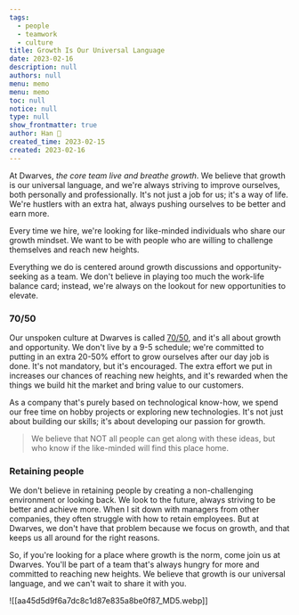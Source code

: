 ```yaml
---
tags: 
  - people
  - teamwork
  - culture
title: Growth Is Our Universal Language
date: 2023-02-16
description: null
authors: null
menu: memo
menu: memo
toc: null
notice: null
type: null
show_frontmatter: true
author: Han 🐸
created_time: 2023-02-15
created: 2023-02-16
---
```


At Dwarves, *the core team live and breathe growth*. We believe that growth is our universal language, and we're always striving to improve ourselves, both personally and professionally. It's not just a job for us; it's a way of life. We're hustlers with an extra hat, always pushing ourselves to be better and earn more.

Every time we hire, we're looking for like-minded individuals who share our growth mindset. We want to be with people who are willing to challenge themselves and reach new heights. 

Everything we do is centered around growth discussions and opportunity-seeking as a team. We don't believe in playing too much the work-life balance card; instead, we're always on the lookout for new opportunities to elevate.

### **70/50**

Our unspoken culture at Dwarves is called [70/50](https://github.com/dwarvesf/handbook/blob/master/what-we-value.md#7050), and it's all about growth and opportunity. We don't live by a 9-5 schedule; we're committed to putting in an extra 20-50% effort to grow ourselves after our day job is done. It's not mandatory, but it's encouraged. The extra effort we put in increases our chances of reaching new heights, and it's rewarded when the things we build hit the market and bring value to our customers.

As a company that's purely based on technological know-how, we spend our free time on hobby projects or exploring new technologies. It's not just about building our skills; it's about developing our passion for growth.

> We believe that NOT all people can get along with these ideas, but who know if the like-minded will find this place home.

### Retaining people

We don't believe in retaining people by creating a non-challenging environment or looking back. We look to the future, always striving to be better and achieve more. When I sit down with managers from other companies, they often struggle with how to retain employees. But at Dwarves, we don't have that problem because we focus on growth, and that keeps us all around for the right reasons.

So, if you're looking for a place where growth is the norm, come join us at Dwarves. You'll be part of a team that's always hungry for more and committed to reaching new heights. We believe that growth is our universal language, and we can't wait to share it with you.


![[aa45d5d9f6a7dc8c1d87e835a8be0f87_MD5.webp]]
